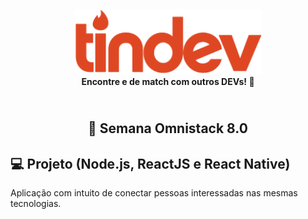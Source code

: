 <h4 align="center">
    <img alt="Tin DEV" src="mobile/src/assets/logo@3x.png" width="300px" />
    <br/>
    <b>Encontre e de match com outros DEVs!</b> 🦸‍
</h4>
<h2 align="center">
    <br/>
  🚀 Semana Omnistack 8.0
</h2>

## 💻 Projeto (Node.js, ReactJS e React Native)
Aplicação com intuito de conectar pessoas interessadas nas mesmas tecnologias.
